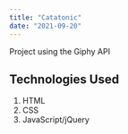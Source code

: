 ```yaml
---
title: "Catatonic"
date: "2021-09-20"
---
```


Project using the Giphy API

## Technologies Used

1. HTML
2. CSS
3. JavaScript/jQuery
